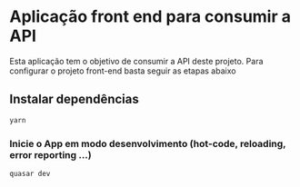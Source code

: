 # Aplicação front end para consumir a API
<p>Esta aplicação tem o objetivo de consumir a API deste projeto. Para configurar o projeto front-end basta seguir as etapas abaixo</p>

## Instalar dependências
```bash
yarn
```

### Inicie o App em modo desenvolvimento (hot-code, reloading, error reporting ...)
```bash
quasar dev
```


